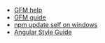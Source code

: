 - [GFM help](https://help.github.com/categories/writing-on-github/)
- [GFM guide](https://guides.github.com/features/mastering-markdown/)
- [npm update self on windows](https://github.com/felixrieseberg/npm-windows-upgrade)  
- [Angular Style Guide](https://github.com/johnpapa/angular-styleguide)  
